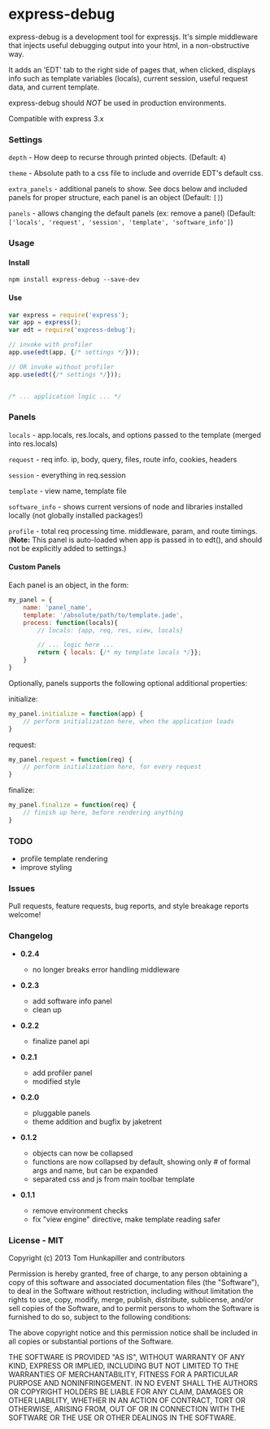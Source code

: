 # express-debug
express-debug is a development tool for expressjs. It's simple middleware that
injects useful debugging output into your html, in a non-obstructive way.

It adds an 'EDT' tab to the right side of pages that, when clicked, displays info
such as template variables (locals), current session, useful request data, and
current template.

express-debug should *NOT* be used in production environments.

Compatible with express 3.x


### Settings

`depth` - How deep to recurse through printed objects. (Default: `4`)

`theme` - Absolute path to a css file to include and override EDT's default css.

`extra_panels` - additional panels to show. See docs below and included panels for proper structure, each panel is an object (Default: `[]`)

`panels` - allows changing the default panels (ex: remove a panel) (Default: `['locals', 'request', 'session', 'template', 'software_info']`)


### Usage

#### Install
`npm install express-debug --save-dev`

#### Use
```js
var express = require('express');
var app = express();
var edt = require('express-debug');

// invoke with profiler
app.use(edt(app, {/* settings */}));

// OR invoke without profiler
app.use(edt({/* settings */}));


/* ... application logic ... */
```


### Panels

`locals` - app.locals, res.locals, and options passed to the template (merged into res.locals)

`request` - req info. ip, body, query, files, route info, cookies, headers

`session` - everything in req.session

`template` - view name, template file

`software_info` - shows current versions of node and libraries installed locally (not globally installed packages!)

`profile` - total req processing time. middleware, param, and route timings.
(**Note:** This panel is auto-loaded when app is passed in to edt(), and should not be explicitly added to settings.)

#### Custom Panels
Each panel is an object, in the form:

```js
my_panel = {
    name: 'panel_name',
    template: '/absolute/path/to/template.jade',
    process: function(locals){
        // locals: {app, req, res, view, locals}

        // ... logic here ...
        return { locals: {/* my template locals */}};
    }
}
```
Optionally, panels supports the following optional additional properties:

initialize:
```js
my_panel.initialize = function(app) {
    // perform initialization here, when the application loads
}
```

request:
```js
my_panel.request = function(req) {
    // perform initialization here, for every request
}
```

finalize:
```js
my_panel.finalize = function(req) {
    // finish up here, before rendering anything
}
```


### TODO
* profile template rendering
* improve styling


### Issues
Pull requests, feature requests, bug reports, and style breakage reports welcome!


### Changelog
* **0.2.4**
  * no longer breaks error handling middleware


* **0.2.3**
  * add software info panel
  * clean up


* **0.2.2**
  * finalize panel api


* **0.2.1**
  * add profiler panel
  * modified style


* **0.2.0**
  * pluggable panels
  * theme addition and bugfix by jaketrent


* **0.1.2**
  * objects can now be collapsed
  * functions are now collapsed by default, showing only # of formal args and name, but can be expanded
  * separated css and js from main toolbar template


* **0.1.1**
  * remove environment checks
  * fix "view engine" directive, make template reading safer


### License - MIT
Copyright (c) 2013 Tom Hunkapiller and contributors

Permission is hereby granted, free of charge, to any person obtaining a copy of
this software and associated documentation files (the "Software"), to deal in
the Software without restriction, including without limitation the rights to
use, copy, modify, merge, publish, distribute, sublicense, and/or sell copies
of the Software, and to permit persons to whom the Software is furnished to do
so, subject to the following conditions:

The above copyright notice and this permission notice shall be included in all
copies or substantial portions of the Software.

THE SOFTWARE IS PROVIDED "AS IS", WITHOUT WARRANTY OF ANY KIND, EXPRESS OR
IMPLIED, INCLUDING BUT NOT LIMITED TO THE WARRANTIES OF MERCHANTABILITY,
FITNESS FOR A PARTICULAR PURPOSE AND NONINFRINGEMENT. IN NO EVENT SHALL THE
AUTHORS OR COPYRIGHT HOLDERS BE LIABLE FOR ANY CLAIM, DAMAGES OR OTHER LIABILITY,
WHETHER IN AN ACTION OF CONTRACT, TORT OR OTHERWISE, ARISING FROM, OUT OF OR IN
CONNECTION WITH THE SOFTWARE OR THE USE OR OTHER DEALINGS IN THE SOFTWARE.
